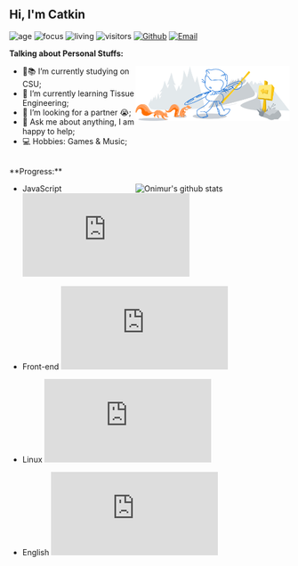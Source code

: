 ## Hi, I'm Catkin

<!-- Your badges
You can use the website to generate badges: https://shields.io/
-->

![age](https://img.shields.io/badge/age-27-blue)
![focus](https://img.shields.io/badge/focus-graduation-brightgreen)
![living](https://img.shields.io/badge/living-changsha-3c9)
![visitors](https://windard-visitor-badge.glitch.me/badge?page_id=IamCatkin.github.profile)
[![Github](https://img.shields.io/badge/-Github-000?style=flat&logo=Github&logoColor=white)](https://github.com/IamCatkin)
[![Email](https://img.shields.io/badge/-Gmail-c14438?style=flat&logo=Gmail&logoColor=white)](mailto:i@catkin.moe)

<!-- Talking about you -->
**Talking about Personal Stuffs:**

<!-- Any image aligned to the right. Beware the width -->
<img width="55%" align="right" alt="Github" src="https://raw.githubusercontent.com/IamCatkin/IamCatkin/master/img/git-header.svg" />

- 👦📚 I’m currently studying on CSU;
- 🌱 I’m currently learning Tissue Engineering; 
- 🤔 I’m looking for a partner 😭;
- 💬 Ask me about anything, I am happy to help;
- 💻 Hobbies: Games & Music;
<br>
**Progress:** 

<!-- Your github readme stats
You can use this api: https://github.com/anuraghazra/github-readme-stats
-->
<p>
  <a href="https://github.com/IamCatkin">
    <img width="55%" align="right" alt="Onimur's github stats" src="https://github-readme-stats.vercel.app/api?username=IamCatkin&show_icons=true" />
  </a>
  
  <!-- Your languages and tools. Be careful with the alignment. 
  You can use this sites to get logos: https://www.vectorlogo.zone or https://simpleicons.org/
  -->
 - JavaScript ![JavaScript learning progress](http://www.yarntomato.com/percentbarmaker/button.php?barPosition=5&leftFill=%2300FFFF "JavaScript learning progress")

- Front-end ![Front-end learning progress](http://www.yarntomato.com/percentbarmaker/button.php?barPosition=10&leftFill=%2300FFFF "Front-end learning progress")

- Linux ![Linux learning progress](http://www.yarntomato.com/percentbarmaker/button.php?barPosition=10&leftFill=%2300FFFF "Linux learning progress")

- English ![English learning progress](http://www.yarntomato.com/percentbarmaker/button.php?barPosition=30&leftFill=%2300FFFF "English learning progress")
</p>
